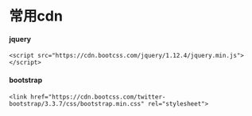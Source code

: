 # 常用cdn

#### jquery
`<script src="https://cdn.bootcss.com/jquery/1.12.4/jquery.min.js"></script>`

#### bootstrap
`<link href="https://cdn.bootcss.com/twitter-bootstrap/3.3.7/css/bootstrap.min.css" rel="stylesheet">`